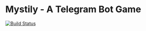 # Mystily - A Telegram Bot Game
[![Build Status](https://travis-ci.com/EdJoPaTo/mystily-telegram-game.svg?branch=master)](https://travis-ci.com/EdJoPaTo/mystily-telegram-game)

